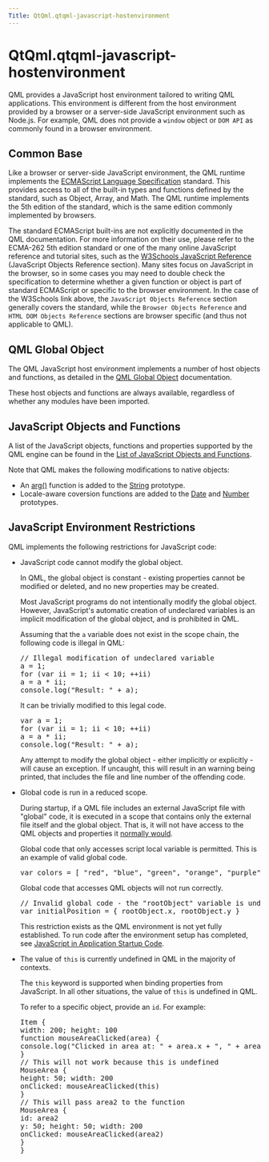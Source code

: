 ```yaml
---
Title: QtQml.qtqml-javascript-hostenvironment
---
```


# QtQml.qtqml-javascript-hostenvironment

<span class="subtitle"></span>
<!-- $$$qtqml-javascript-hostenvironment.html-description -->
<p>QML provides a JavaScript host environment tailored to writing QML applications. This environment is different from the host environment provided by a browser or a server-side JavaScript environment such as Node.js. For example, QML does not provide a <code>window</code> object or <code>DOM API</code> as commonly found in a browser environment.</p>
<h2 id="common-base">Common Base</h2>
<p>Like a browser or server-side JavaScript environment, the QML runtime implements the <a href="http://www.ecma-international.org/publications/standards/Ecma-262.htm">ECMAScript Language Specification</a> standard. This provides access to all of the built-in types and functions defined by the standard, such as Object, Array, and Math. The QML runtime implements the 5th edition of the standard, which is the same edition commonly implemented by browsers.</p>
<p>The standard ECMAScript built-ins are not explicitly documented in the QML documentation. For more information on their use, please refer to the ECMA-262 5th edition standard or one of the many online JavaScript reference and tutorial sites, such as the <a href="http://www.w3schools.com/jsref/default.asp">W3Schools JavaScript Reference</a> (JavaScript Objects Reference section). Many sites focus on JavaScript in the browser, so in some cases you may need to double check the specification to determine whether a given function or object is part of standard ECMAScript or specific to the browser environment. In the case of the W3Schools link above, the <code>JavaScript Objects Reference</code> section generally covers the standard, while the <code>Browser Objects Reference</code> and <code>HTML DOM Objects Reference</code> sections are browser specific (and thus not applicable to QML).</p>
<h2 id="qml-global-object">QML Global Object</h2>
<p>The QML JavaScript host environment implements a number of host objects and functions, as detailed in the <a href="QtQml.qtqml-javascript-qmlglobalobject.md">QML Global Object</a> documentation.</p>
<p>These host objects and functions are always available, regardless of whether any modules have been imported.</p>
<h2 id="javascript-objects-and-functions">JavaScript Objects and Functions</h2>
<p>A list of the JavaScript objects, functions and properties supported by the QML engine can be found in the <a href="QtQml.qtqml-javascript-functionlist.md">List of JavaScript Objects and Functions</a>.</p>
<p>Note that QML makes the following modifications to native objects:</p>
<ul>
<li>An <a href="QtQml.String.md#arg-method">arg()</a> function is added to the <a href="QtQml.String.md">String</a> prototype.</li>
<li>Locale-aware coversion functions are added to the <a href="QtQml.Date.md">Date</a> and <a href="QtQml.Number.md">Number</a> prototypes.</li>
</ul>
<h2 id="javascript-environment-restrictions">JavaScript Environment Restrictions</h2>
<p>QML implements the following restrictions for JavaScript code:</p>
<ul>
<li>JavaScript code cannot modify the global object.<p>In QML, the global object is constant - existing properties cannot be modified or deleted, and no new properties may be created.</p>
<p>Most JavaScript programs do not intentionally modify the global object. However, JavaScript's automatic creation of undeclared variables is an implicit modification of the global object, and is prohibited in QML.</p>
<p>Assuming that the <code>a</code> variable does not exist in the scope chain, the following code is illegal in QML:</p>
<pre class="cpp"><span class="comment">// Illegal modification of undeclared variable</span>
a <span class="operator">=</span> <span class="number">1</span>;
<span class="keyword">for</span> (var ii <span class="operator">=</span> <span class="number">1</span>; ii <span class="operator">&lt;</span> <span class="number">10</span>; <span class="operator">+</span><span class="operator">+</span>ii)
a <span class="operator">=</span> a <span class="operator">*</span> ii;
console<span class="operator">.</span>log(<span class="string">&quot;Result: &quot;</span> <span class="operator">+</span> a);</pre>
<p>It can be trivially modified to this legal code.</p>
<pre class="cpp">var a <span class="operator">=</span> <span class="number">1</span>;
<span class="keyword">for</span> (var ii <span class="operator">=</span> <span class="number">1</span>; ii <span class="operator">&lt;</span> <span class="number">10</span>; <span class="operator">+</span><span class="operator">+</span>ii)
a <span class="operator">=</span> a <span class="operator">*</span> ii;
console<span class="operator">.</span>log(<span class="string">&quot;Result: &quot;</span> <span class="operator">+</span> a);</pre>
<p>Any attempt to modify the global object - either implicitly or explicitly - will cause an exception. If uncaught, this will result in an warning being printed, that includes the file and line number of the offending code.</p>
</li>
<li>Global code is run in a reduced scope.<p>During startup, if a QML file includes an external JavaScript file with &quot;global&quot; code, it is executed in a scope that contains only the external file itself and the global object. That is, it will not have access to the QML objects and properties it <a href="QtQml.qtqml-documents-scope.md">normally would</a>.</p>
<p>Global code that only accesses script local variable is permitted. This is an example of valid global code.</p>
<pre class="cpp">var colors <span class="operator">=</span> <span class="operator">[</span> <span class="string">&quot;red&quot;</span><span class="operator">,</span> <span class="string">&quot;blue&quot;</span><span class="operator">,</span> <span class="string">&quot;green&quot;</span><span class="operator">,</span> <span class="string">&quot;orange&quot;</span><span class="operator">,</span> <span class="string">&quot;purple&quot;</span> <span class="operator">]</span>;</pre>
<p>Global code that accesses QML objects will not run correctly.</p>
<pre class="cpp"><span class="comment">// Invalid global code - the &quot;rootObject&quot; variable is undefined</span>
var initialPosition <span class="operator">=</span> { rootObject<span class="operator">.</span>x<span class="operator">,</span> rootObject<span class="operator">.</span>y }</pre>
<p>This restriction exists as the QML environment is not yet fully established. To run code after the environment setup has completed, see <a href="QtQml.qtqml-javascript-expressions.md#javascript-in-application-startup-code">JavaScript in Application Startup Code</a>.</p>
</li>
<li>The value of <code>this</code> is currently undefined in QML in the majority of contexts.<p>The <code>this</code> keyword is supported when binding properties from JavaScript. In all other situations, the value of <code>this</code> is undefined in QML.</p>
<p>To refer to a specific object, provide an <code>id</code>. For example:</p>
<pre class="qml"><span class="type">Item</span> {
<span class="name">width</span>: <span class="number">200</span>; <span class="name">height</span>: <span class="number">100</span>
<span class="keyword">function</span> <span class="name">mouseAreaClicked</span>(<span class="name">area</span>) {
<span class="name">console</span>.<span class="name">log</span>(<span class="string">&quot;Clicked in area at: &quot;</span> <span class="operator">+</span> <span class="name">area</span>.<span class="name">x</span> <span class="operator">+</span> <span class="string">&quot;, &quot;</span> <span class="operator">+</span> <span class="name">area</span>.<span class="name">y</span>);
}
<span class="comment">// This will not work because this is undefined</span>
<span class="type">MouseArea</span> {
<span class="name">height</span>: <span class="number">50</span>; <span class="name">width</span>: <span class="number">200</span>
<span class="name">onClicked</span>: <span class="name">mouseAreaClicked</span>(this)
}
<span class="comment">// This will pass area2 to the function</span>
<span class="type">MouseArea</span> {
<span class="name">id</span>: <span class="name">area2</span>
<span class="name">y</span>: <span class="number">50</span>; <span class="name">height</span>: <span class="number">50</span>; <span class="name">width</span>: <span class="number">200</span>
<span class="name">onClicked</span>: <span class="name">mouseAreaClicked</span>(<span class="name">area2</span>)
}
}</pre>
</li>
</ul>
<!-- @@@qtqml-javascript-hostenvironment.html -->
